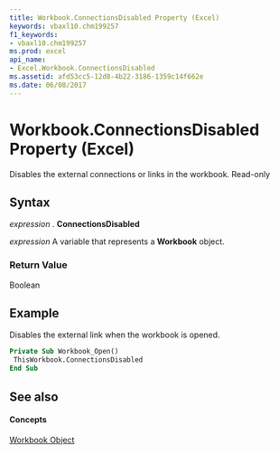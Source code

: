 ```yaml
---
title: Workbook.ConnectionsDisabled Property (Excel)
keywords: vbaxl10.chm199257
f1_keywords:
- vbaxl10.chm199257
ms.prod: excel
api_name:
- Excel.Workbook.ConnectionsDisabled
ms.assetid: afd53cc5-12d8-4b22-3186-1359c14f662e
ms.date: 06/08/2017
---
```



# Workbook.ConnectionsDisabled Property (Excel)

Disables the external connections or links in the workbook. Read-only


## Syntax

 _expression_ . **ConnectionsDisabled**

 _expression_ A variable that represents a **Workbook** object.


### Return Value

Boolean


## Example

Disables the external link when the workbook is opened.


```vb
Private Sub Workbook_Open() 
 ThisWorkbook.ConnectionsDisabled 
End Sub
```


## See also


#### Concepts


[Workbook Object](Excel.Workbook.md)

